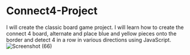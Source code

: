 # Connect4-Project
I will create the classic board game project. I will learn how to create the connect 4 board, alternate and place blue and yellow pieces onto the border and detect 4 in a row in various directions using JavaScript.
![Screenshot (66)](https://github.com/Gulshan394/internpe/assets/141599346/c7628029-868f-45c6-bbf4-7c07fe02c62a)

